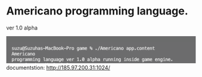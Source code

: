 # Americano programming language.
ver 1.0 alpha

![screenshot](screen-shot-1.png)
documentstion: http://185.97.200.31:1024/
